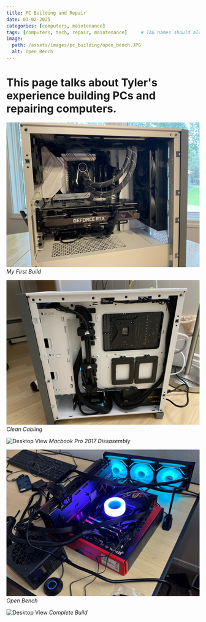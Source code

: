 ```yaml
---
title: PC Building and Repair
date: 03-02-2025
categories: [computers, maintenance]
tags: [computers, tech, repair, maintenance]     # TAG names should always be lowercase
image:
  path: /assets/images/pc_building/open_bench.JPG
  alt: Open Bench
---
```


# This page talks about Tyler's experience building PCs and repairing computers.

![Desktop View](/assets/images/pc_building/first_build.JPG)
_My First Build_

![Desktop View](/assets/images/pc_building/cabling.JPG)
_Clean Cabling_

![Desktop View](/assets/images/pc_building/laptop_repair.JPG)
_Macbook Pro 2017 Dissasembly_

![Desktop View](/assets/images/pc_building/open_bench.JPG)
_Open Bench_

![Desktop View](/assets/images/pc_building/completed_build.JPG)
_Complete Build_